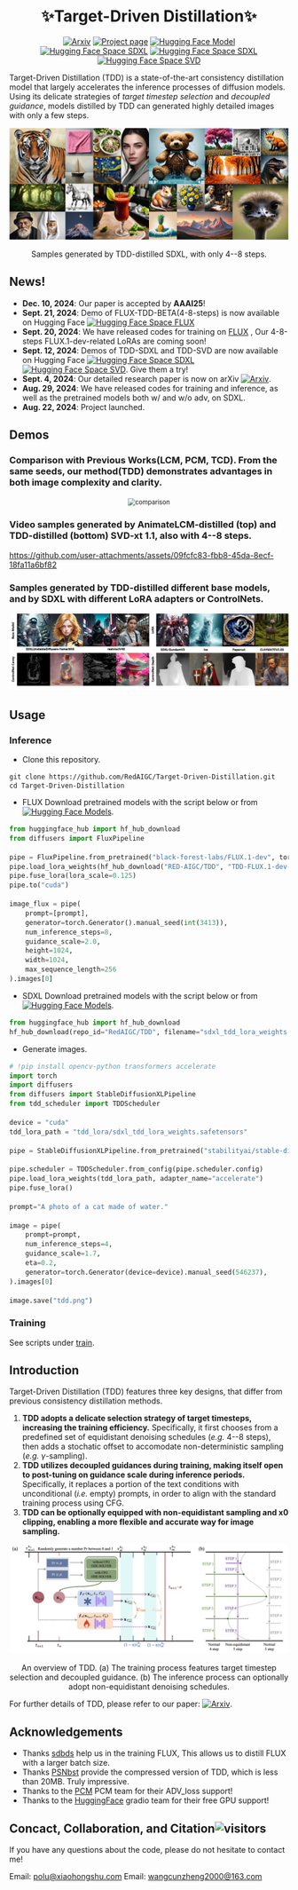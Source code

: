 <div align="center">

# ✨Target-Driven Distillation✨

[![Arxiv](https://img.shields.io/badge/arXiv-2402.19159-b31b1b)](https://arxiv.org/abs/2409.01347)
[![Project page](https://img.shields.io/badge/Web-Project%20Page-green)](https://redaigc.github.io/TDD)
[![Hugging Face Model](https://img.shields.io/badge/%F0%9F%A4%97HuggingFace-Model-purple)](https://huggingface.co/RED-AIGC/TDD)
[![Hugging Face Space SDXL](https://img.shields.io/badge/%F0%9F%A4%97HF%20Space-FLUX_BETA-blue)](https://huggingface.co/spaces/RED-AIGC/FLUX-TDD-BETA)
[![Hugging Face Space SDXL](https://img.shields.io/badge/%F0%9F%A4%97HF%20Space-SDXL-blue)](https://huggingface.co/spaces/RED-AIGC/TDD)
[![Hugging Face Space SVD](https://img.shields.io/badge/%F0%9F%A4%97HF%20Space-SVD-blue)](https://huggingface.co/spaces/RED-AIGC/SVD-TDD)

</div>

Target-Driven Distillation (TDD) is a state-of-the-art consistency distillation model that largely accelerates the inference processes of diffusion models. Using its delicate strategies of *target timestep selection* and *decoupled guidance*, models distilled by TDD can generated highly detailed images with only a few steps.

<div align="center">
  <img src="assets/teaser.jpg" alt="teaser" style="zoom:80%;" />

  Samples generated by TDD-distilled SDXL, with only 4--8 steps.
</div>



## News!

- **Dec. 10, 2024**: Our paper is accepted by **AAAI25**!
- **Sept. 21, 2024**: Demo of FLUX-TDD-BETA(4-8-steps) is now available on Hugging Face [![Hugging Face Space FLUX](https://img.shields.io/badge/%F0%9F%A4%97HF%20Space-FLUX-blue)](https://huggingface.co/spaces/RED-AIGC/FLUX-TDD-BETA)
- **Sept. 20, 2024**: We have released codes for training on [FLUX](https://github.com/RedAIGC/Target-Driven-Distillation/tree/main/train/FLUX) , Our 4-8-steps FLUX.1-dev-related LoRAs are coming soon!
- **Sept. 12, 2024**: Demos of TDD-SDXL and TDD-SVD are now available on Hugging Face [![Hugging Face Space SDXL](https://img.shields.io/badge/%F0%9F%A4%97HF%20Space-SDXL-blue)](https://huggingface.co/spaces/RED-AIGC/TDD)
[![Hugging Face Space SVD](https://img.shields.io/badge/%F0%9F%A4%97HF%20Space-SVD-blue)](https://huggingface.co/spaces/RED-AIGC/SVD-TDD). Give them a try!
- **Sept. 4, 2024**: Our detailed research paper is now on arXiv [![Arxiv](https://img.shields.io/badge/arXiv-2402.19159-b31b1b)](https://arxiv.org/abs/2409.01347).
- **Aug. 29, 2024**: We have released codes for training and inference, as well as the pretrained models both w/ and w/o adv, on SDXL.
- **Aug. 22, 2024**: Project launched.

## Demos

### Comparison with Previous Works(LCM, PCM, TCD). From the same seeds, our method(TDD) demonstrates advantages in both image complexity and clarity.
<div align="center">
  <img src="assets/compare.png" alt="comparison" style="zoom:80%;" />
</div>

### Video samples generated by AnimateLCM-distilled (top) and TDD-distilled (bottom) SVD-xt 1.1, also with 4--8 steps.
https://github.com/user-attachments/assets/09fcfc83-fbb8-45da-8ecf-18fa11a6bf82

### Samples generated by TDD-distilled different base models, and by SDXL with different LoRA adapters or ControlNets.  
<div align="center">
  <img src="assets/other_1.jpg" alt="other"/>
</div>

## Usage

### Inference
- Clone this repository.
```shell
git clone https://github.com/RedAIGC/Target-Driven-Distillation.git
cd Target-Driven-Distillation
```

- FLUX Download pretrained models with the script below or from [![Hugging Face Models](https://img.shields.io/badge/%F0%9F%A4%97%20Hugging%20Face-Models-blue)](https://huggingface.co/RED-AIGC/TDD).
```python
from huggingface_hub import hf_hub_download
from diffusers import FluxPipeline

pipe = FluxPipeline.from_pretrained("black-forest-labs/FLUX.1-dev", torch_dtype=torch.bfloat16)
pipe.load_lora_weights(hf_hub_download("RED-AIGC/TDD", "TDD-FLUX.1-dev-lora-beta.safetensors"))
pipe.fuse_lora(lora_scale=0.125)
pipe.to("cuda")

image_flux = pipe(
    prompt=[prompt],
    generator=torch.Generator().manual_seed(int(3413)),
    num_inference_steps=8,
    guidance_scale=2.0,
    height=1024,
    width=1024,
    max_sequence_length=256
).images[0]
```

- SDXL Download pretrained models with the script below or from [![Hugging Face Models](https://img.shields.io/badge/%F0%9F%A4%97%20Hugging%20Face-Models-blue)](https://huggingface.co/RED-AIGC/TDD).
```python
from huggingface_hub import hf_hub_download
hf_hub_download(repo_id="RedAIGC/TDD", filename="sdxl_tdd_lora_weights.safetensors", local_dir="./tdd_lora")
```

- Generate images.
```python
# !pip install opencv-python transformers accelerate 
import torch
import diffusers
from diffusers import StableDiffusionXLPipeline
from tdd_scheduler import TDDScheduler

device = "cuda"
tdd_lora_path = "tdd_lora/sdxl_tdd_lora_weights.safetensors"

pipe = StableDiffusionXLPipeline.from_pretrained("stabilityai/stable-diffusion-xl-base-1.0", torch_dtype=torch.float16, variant="fp16").to(device)

pipe.scheduler = TDDScheduler.from_config(pipe.scheduler.config)
pipe.load_lora_weights(tdd_lora_path, adapter_name="accelerate")
pipe.fuse_lora()

prompt="A photo of a cat made of water."

image = pipe(
    prompt=prompt,
    num_inference_steps=4,
    guidance_scale=1.7,
    eta=0.2, 
    generator=torch.Generator(device=device).manual_seed(546237),
).images[0]

image.save("tdd.png")
```

### Training

See scripts under [train](https://github.com/RedAIGC/Target-Driven-Distillation/tree/main/train).


## Introduction

Target-Driven Distillation (TDD) features three key designs, that differ from previous consistency distillation methods.
1. **TDD adopts a delicate selection strategy of target timesteps, increasing the training efficiency.** Specifically, it first chooses from a predefined set of equidistant denoising schedules (*e.g.* 4--8 steps), then adds a stochatic offset to accomodate non-deterministic sampling (*e.g.* $\gamma$-sampling).
2. **TDD utilizes decoupled guidances during training, making itself open to post-tuning on guidance scale during inference periods.** Specifically, it replaces a portion of the text conditions with unconditional (*i.e.* empty) prompts, in order to align with the standard training process using CFG.
3. **TDD can be optionally equipped with non-equidistant sampling and x0 clipping, enabling a more flexible and accurate way for image sampling.**

<div align="center">
  <img src="assets/tdd_overview.jpg" alt="overview"/>

  An overview of TDD. (a) The training process features target timestep selection and decoupled guidance. (b) The inference process can optionally adopt non-equidistant denoising schedules.
</div>

For further details of TDD, please refer to our paper: [![Arxiv](https://img.shields.io/badge/arXiv-2402.19159-b31b1b)](https://arxiv.org/abs/2409.01347).

## Acknowledgements
- Thanks [sdbds](https://github.com/sdbds) help us in the training FLUX, This allows us to distill FLUX with a larger batch size.
- Thanks [PSNbst](https://huggingface.co/PSNbst/PAseer-TDD-Accelerator) provide the compressed version of TDD, which is less than 20MB. Truly impressive.
- Thanks to the [PCM](https://github.com/G-U-N/Phased-Consistency-Model) PCM team for their ADV_loss support!
- Thanks to the [HuggingFace](https://github.com/huggingface) gradio team for their free GPU support!


## Concact, Collaboration, and Citation![visitors](https://visitor-badge.laobi.icu/badge?page_id=RedAIGC.Target-Driven-Distillation)

If you have any questions about the code, please do not hesitate to contact me!

Email: polu@xiaohongshu.com
Email: wangcunzheng2000@163.com

<!-- If you find TDD helpful to your research, please cite our paper:
```
@article{Wang2024TDD,
  title     = {Target-Driven Distillation: Consistency Distillation with Target Timestep Selection and Decoupled Guidance},
  author    = {Cunzheng Wang and Ziyuan Guo and Yuxuan Duan and Huaxia Li and Nemo Chen and Xu Tang and Yao Hu},
  journal   = {arXiv preprint arXiv:xxxx.xxxxx},
  year      = {2024}
}
``` -->
